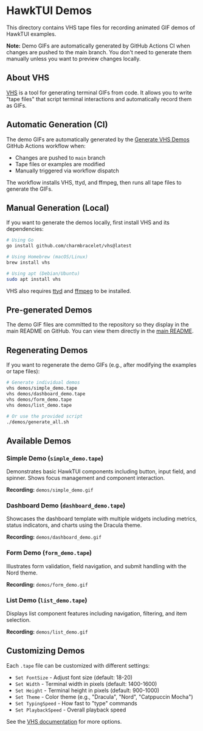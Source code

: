 # HawkTUI Demos

This directory contains VHS tape files for recording animated GIF demos of HawkTUI examples.

**Note:** Demo GIFs are automatically generated by GitHub Actions CI when changes are pushed to the main branch. You don't need to generate them manually unless you want to preview changes locally.

## About VHS

[VHS](https://github.com/charmbracelet/vhs) is a tool for generating terminal GIFs from code. It allows you to write "tape files" that script terminal interactions and automatically record them as GIFs.

## Automatic Generation (CI)

The demo GIFs are automatically generated by the [Generate VHS Demos](.github/workflows/generate-demos.yml) GitHub Actions workflow when:
- Changes are pushed to `main` branch
- Tape files or examples are modified
- Manually triggered via workflow dispatch

The workflow installs VHS, ttyd, and ffmpeg, then runs all tape files to generate the GIFs.

## Manual Generation (Local)

If you want to generate the demos locally, first install VHS and its dependencies:

```bash
# Using Go
go install github.com/charmbracelet/vhs@latest

# Using Homebrew (macOS/Linux)
brew install vhs

# Using apt (Debian/Ubuntu)
sudo apt install vhs
```

VHS also requires [ttyd](https://github.com/tsl0922/ttyd) and [ffmpeg](https://ffmpeg.org/) to be installed.

## Pre-generated Demos

The demo GIF files are committed to the repository so they display in the main README on GitHub. You can view them directly in the [main README](../README.md#demos).

## Regenerating Demos

If you want to regenerate the demo GIFs (e.g., after modifying the examples or tape files):

```bash
# Generate individual demos
vhs demos/simple_demo.tape
vhs demos/dashboard_demo.tape
vhs demos/form_demo.tape
vhs demos/list_demo.tape

# Or use the provided script
./demos/generate_all.sh
```

## Available Demos

### Simple Demo (`simple_demo.tape`)
Demonstrates basic HawkTUI components including button, input field, and spinner. Shows focus management and component interaction.

**Recording:** `demos/simple_demo.gif`

### Dashboard Demo (`dashboard_demo.tape`)
Showcases the dashboard template with multiple widgets including metrics, status indicators, and charts using the Dracula theme.

**Recording:** `demos/dashboard_demo.gif`

### Form Demo (`form_demo.tape`)
Illustrates form validation, field navigation, and submit handling with the Nord theme.

**Recording:** `demos/form_demo.gif`

### List Demo (`list_demo.tape`)
Displays list component features including navigation, filtering, and item selection.

**Recording:** `demos/list_demo.gif`

## Customizing Demos

Each `.tape` file can be customized with different settings:

- `Set FontSize` - Adjust font size (default: 18-20)
- `Set Width` - Terminal width in pixels (default: 1400-1600)
- `Set Height` - Terminal height in pixels (default: 900-1000)
- `Set Theme` - Color theme (e.g., "Dracula", "Nord", "Catppuccin Mocha")
- `Set TypingSpeed` - How fast to "type" commands
- `Set PlaybackSpeed` - Overall playback speed

See the [VHS documentation](https://github.com/charmbracelet/vhs) for more options.
